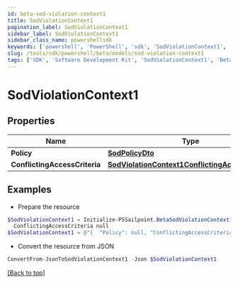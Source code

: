 ```yaml
---
id: beta-sod-violation-context1
title: SodViolationContext1
pagination_label: SodViolationContext1
sidebar_label: SodViolationContext1
sidebar_class_name: powershellsdk
keywords: ['powershell', 'PowerShell', 'sdk', 'SodViolationContext1', 'BetaSodViolationContext1'] 
slug: /tools/sdk/powershell/beta/models/sod-violation-context1
tags: ['SDK', 'Software Development Kit', 'SodViolationContext1', 'BetaSodViolationContext1']
---
```



# SodViolationContext1

## Properties

Name | Type | Description | Notes
------------ | ------------- | ------------- | -------------
**Policy** | [**SodPolicyDto**](sod-policy-dto) |  | [optional] 
**ConflictingAccessCriteria** | [**SodViolationContext1ConflictingAccessCriteria**](sod-violation-context1-conflicting-access-criteria) |  | [optional] 

## Examples

- Prepare the resource
```powershell
$SodViolationContext1 = Initialize-PSSailpoint.BetaSodViolationContext1  -Policy null `
 -ConflictingAccessCriteria null
$SodViolationContext1 = @"{  "Policy": null, "ConflictingAccessCriteria": null }"@
```

- Convert the resource from JSON
```powershell
ConvertFrom-JsonToSodViolationContext1 -Json $SodViolationContext1
```


[[Back to top]](#) 


